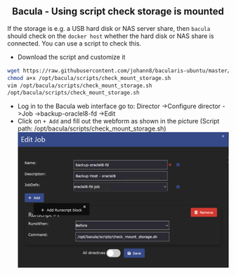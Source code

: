 <h2 align="center">Bacula - Using script check storage is mounted</h2>

If the storage is e.g. a USB hard disk or NAS server share, then `bacula` should check on the `docker host` whether the hard disk or NAS share is connected. You can use a script to check this.

- Download the script and customize it

```bash
wget https://raw.githubusercontent.com/johann8/bacularis-ubuntu/master/scripts/check_mount_storage.sh -O /opt/bacula/scripts/check_mount_storage.sh
chmod a+x /opt/bacula/scripts/check_mount_storage.sh
vim /opt/bacula/scripts/check_mount_storage.sh
/opt/bacula/scripts/check_mount_storage.sh
```
- Log in to the Bacula web interface go to: Director ->Configure director ->Job ->backup-oraclel8-fd ->Edit
- Click on `+ Add` and fill out the webform as shown in the picture (Script path: /opt/bacula/scripts/check_mount_storage.sh)
![Add run script to job](https://github.com/johann8/bacularis-ubuntu/raw/master/docs/assets/screenshots/Add_run_script_to_job.png)

